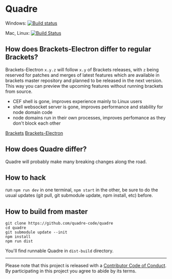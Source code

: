 # Quadre

Windows: [![Build status](https://ci.appveyor.com/api/projects/status/9j6aw25isnol3uig/branch/master?svg=true)](https://ci.appveyor.com/project/ficristo/quadre/branch/master)

Mac, Linux: [![Build Status](https://github.com/quadre-code/quadre/actions/workflows/ci.yml/badge.svg)](https://github.com/quadre-code/quadre/actions)

## How does Brackets-Electron differ to regular Brackets?

Brackets-Electron `x.y.z` will follow `x.y` of Brackets releases, with `z` being reserved for patches and merges of latest features which are available in brackets master repository and planned to be released in the next version. This way you can preview the upcoming features without running brackets from source.

- CEF shell is gone, improves experience mainly to Linux users
- shell websocket server is gone, improves performance and stability for node domain code
- node domains run in their own processes, improves perfomance as they don't block each other

[Brackets](https://github.com/adobe/brackets)
[Brackets-Electron](https://github.com/brackets-userland/brackets-electron)

## How does Quadre differ?

Quadre will probably make many breaking changes along the road.

## How to hack

run `npm run dev` in one terminal, `npm start` in the other, be sure to do the usual updates (git pull, git submodule update, npm install, etc) before.

## How to build from master

```
git clone https://github.com/quadre-code/quadre
cd quadre
git submodule update --init
npm install
npm run dist
```

You'll find runnable Quadre in `dist-build` directory.


---

Please note that this project is released with a [Contributor Code of Conduct](https://github.com/adobe/brackets/blob/master/.github/CODE_OF_CONDUCT.md). By participating in this project you agree to abide by its terms.
